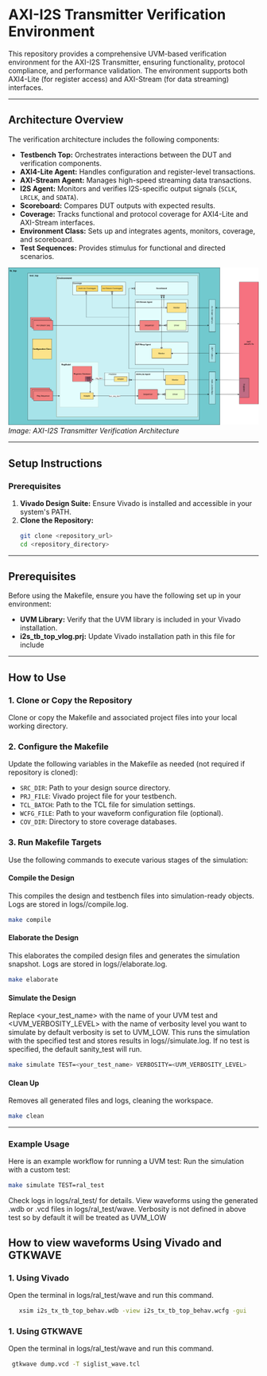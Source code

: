 # AXI-I2S Transmitter Verification Environment

This repository provides a comprehensive UVM-based verification environment for the AXI-I2S Transmitter, ensuring functionality, protocol compliance, and performance validation. The environment supports both AXI4-Lite (for register access) and AXI-Stream (for data streaming) interfaces.

---

## **Architecture Overview**

The verification architecture includes the following components:
- **Testbench Top:** Orchestrates interactions between the DUT and verification components.
- **AXI4-Lite Agent:** Handles configuration and register-level transactions.
- **AXI-Stream Agent:** Manages high-speed streaming data transactions.
- **I2S Agent:** Monitors and verifies I2S-specific output signals (`SCLK`, `LRCLK`, and `SDATA`).
- **Scoreboard:** Compares DUT outputs with expected results.
- **Coverage:** Tracks functional and protocol coverage for AXI4-Lite and AXI-Stream interfaces.
- **Environment Class:** Sets up and integrates agents, monitors, coverage, and scoreboard.
- **Test Sequences:** Provides stimulus for functional and directed scenarios.

![Verification Architecture](resources/TCP-Test_bench_structure.png)  
*Image: AXI-I2S Transmitter Verification Architecture*

---

## **Setup Instructions**

### **Prerequisites**
1. **Vivado Design Suite:** Ensure Vivado is installed and accessible in your system's PATH.
2. **Clone the Repository:**  
   ```bash
   git clone <repository_url>
   cd <repository_directory>
---

## Prerequisites
Before using the Makefile, ensure you have the following set up in your environment:
- **UVM Library:** Verify that the UVM library is included in your Vivado installation.
- **i2s_tb_top_vlog.prj:** Update Vivado installation path in this file for include
---

## How to Use

### 1. **Clone or Copy the Repository**
   Clone or copy the Makefile and associated project files into your local working directory.

### 2. **Configure the Makefile**
   Update the following variables in the Makefile as needed (not required if repository is cloned):
   - `SRC_DIR`: Path to your design source directory.
   - `PRJ_FILE`: Vivado project file for your testbench.
   - `TCL_BATCH`: Path to the TCL file for simulation settings.
   - `WCFG_FILE`: Path to your waveform configuration file (optional).
   - `COV_DIR`: Directory to store coverage databases.
   
### 3. **Run Makefile Targets**
   Use the following commands to execute various stages of the simulation:

   #### Compile the Design
   This compiles the design and testbench files into simulation-ready objects. Logs are stored in logs/<TEST>/compile.log.
   ```bash
   make compile
```
   #### Elaborate the Design
   This elaborates the compiled design files and generates the simulation snapshot. Logs are stored in logs/<TEST>/elaborate.log.
   ```bash
   make elaborate
```
   #### Simulate the Design
   Replace <your_test_name> with the name of your UVM test and <UVM_VERBOSITY_LEVEL> with the name of verbosity level you want to simulate by default verbosity is set to UVM_LOW. This runs the simulation with the specified test and stores results 
   in logs/<TEST>/simulate.log.
   If no test is specified, the default sanity_test will run.
   ```bash
   make simulate TEST=<your_test_name> VERBOSITY=<UVM_VERBOSITY_LEVEL>
```
   #### Clean Up
   Removes all generated files and logs, cleaning the workspace.
   ```bash
   make clean
```
---
   ### Example Usage
   Here is an example workflow for running a UVM test:
   Run the simulation with a custom test:
   ```bash
   make simulate TEST=ral_test
```
   Check logs in logs/ral_test/ for details. View waveforms using the generated .wdb or .vcd files in logs/ral_test/wave.
   Verbosity is not defined in above test so by default it will be treated as UVM_LOW

## How to view waveforms Using Vivado and GTKWAVE
### 1. **Using Vivado**
   Open the terminal in logs/ral_test/wave and run this command.
   
 ```bash
    xsim i2s_tx_tb_top_behav.wdb -view i2s_tx_tb_top_behav.wcfg -gui
 ```

### 1. Using GTKWAVE
   Open the terminal in logs/ral_test/wave and run this command.
   
   ```bash
    gtkwave dump.vcd -T siglist_wave.tcl
   ```



